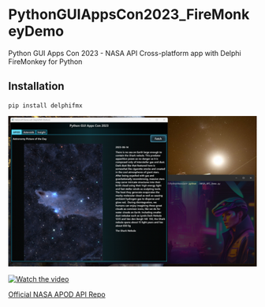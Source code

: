 # PythonGUIAppsCon2023_FireMonkeyDemo
Python GUI Apps Con 2023 - NASA API Cross-platform app with Delphi FireMonkey for Python


## Installation

```
pip install delphifmx
```

![](app_in_action.png)

[![Watch the video](https://img.youtube.com/vi/hnfmJxI-tt0/maxresdefault.jpg)](https://www.youtube.com/watch?v=hnfmJxI-tt0)

[Official NASA APOD API Repo](https://github.com/nasa/apod-api)
